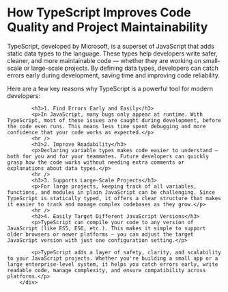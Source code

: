 <div>
            <h1>How TypeScript Improves Code Quality and Project Maintainability</h1>
            <p>
                TypeScript, developed by Microsoft, is a superset of JavaScript that adds static data types to the language. These types help developers write safer, cleaner, and more maintainable code — whether they are working on small-scale or large-scale projects. By defining data types,
                developers can catch errors early during development, saving time and improving code reliability.
            </p>
            <p>Here are a few key reasons why TypeScript is a powerful tool for modern developers:</p>

            <h3>1. Find Errors Early and Easily</h3>
            <p>In JavaScript, many bugs only appear at runtime. With TypeScript, most of these issues are caught during development, before the code even runs. This means less time spent debugging and more confidence that your code works as expected.</p>
            <hr />
            <h3>2. Improve Readability</h3>
            <p>Declaring variable types makes code easier to understand — both for you and for your teammates. Future developers can quickly grasp how the code works without needing extra comments or explanations about data types.</p>
            <hr />
            <h3>3. Supports Large-Scale Projects</h3>
            <p>For large projects, keeping track of all variables, functions, and modules in plain JavaScript can be challenging. Since TypeScript is statically typed, it offers a clear structure that makes it easier to track and manage complex codebases as they grow.</p>
            <hr />
            <h3>4. Easily Target Different JavaScript Versions</h3>
            <p>TypeScript can compile your code to any version of JavaScript (like ES5, ES6, etc.). This makes it simple to support older browsers or newer platforms — you can adjust the target JavaScript version with just one configuration setting.</p>

            <p>TypeScript adds a layer of safety, clarity, and scalability to your JavaScript projects. Whether you're building a small app or a large enterprise-level system, it helps you catch errors early, write readable code, manage complexity, and ensure compatibility across platforms.</p>
        </div>
